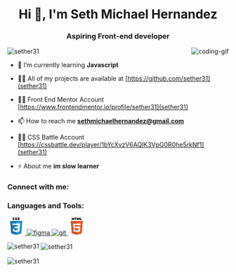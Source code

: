<h1 align="center">Hi 👋, I'm Seth Michael Hernandez</h1>
<h3 align="center">Aspiring Front-end developer</h3>

<img align="right" alt="coding-gif" src="https://images.squarespace-cdn.com/content/v1/5769fc401b631bab1addb2ab/1541580611624-TE64QGKRJG8SWAIUS7NS/coding-freak.gif">

<p align="left"> <img src="https://komarev.com/ghpvc/?username=sether31&label=Profile%20views&color=0e75b6&style=flat" alt="sether31" /> </p>

- 🌱 I’m currently learning **Javascript**

- 👨‍💻 All of my projects are available at [https://github.com/sether31](sether31)

- 👨‍💻 Front End Mentor Account [https://www.frontendmentor.io/profile/sether31](sether31)

- 📫 How to reach me **sethmichaelhernandez@gmail.com**

- 👨‍💻 CSS Battle Account [https://cssbattle.dev/player/1bYcXvzV6AQlK3VpG0R0he5rkNf1](sether31)

- ⚡ About me **im slow learner**

<h3 align="left">Connect with me:</h3>
<p align="left">
</p>

<h3 align="left">Languages and Tools:</h3>
<p align="left"> <a href="https://www.w3schools.com/css/" target="_blank" rel="noreferrer"> <img src="https://raw.githubusercontent.com/devicons/devicon/master/icons/css3/css3-original-wordmark.svg" alt="css3" width="40" height="40"/> </a> <a href="https://www.figma.com/" target="_blank" rel="noreferrer"> <img src="https://www.vectorlogo.zone/logos/figma/figma-icon.svg" alt="figma" width="40" height="40"/> </a> <a href="https://git-scm.com/" target="_blank" rel="noreferrer"> <img src="https://www.vectorlogo.zone/logos/git-scm/git-scm-icon.svg" alt="git" width="40" height="40"/> </a> <a href="https://www.w3.org/html/" target="_blank" rel="noreferrer"> <img src="https://raw.githubusercontent.com/devicons/devicon/master/icons/html5/html5-original-wordmark.svg" alt="html5" width="40" height="40"/> </a> </p>

<p><img align="left" src="https://github-readme-stats.vercel.app/api/top-langs?username=sether31&show_icons=true&locale=en&layout=compact" alt="sether31" /></p>

<p>&nbsp;<img align="center" src="https://github-readme-stats.vercel.app/api?username=sether31&show_icons=true&locale=en" alt="sether31" /></p>

<p><img align="center" src="https://github-readme-streak-stats.herokuapp.com/?user=sether31&" alt="sether31" /></p>
